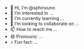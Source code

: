 - 👋 Hi, I’m @sphinxuno
- 👀 I’m interested in ...
- 🌱 I’m currently learning ...
- 💞️ I’m looking to collaborate on ...
- 📫 How to reach me ...
- 😄 Pronouns: ...
- ⚡ Fun fact: ...

<!---
sphinxuno/sphinxuno is a ✨ special ✨ repository because its `README.md` (this file) appears on your GitHub profile.
You can click the Preview link to take a look at your changes.
--->

